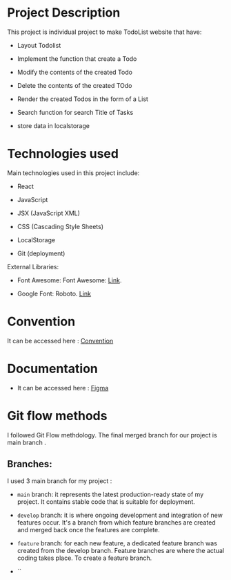 # Project Description

This project is individual project to make TodoList website that have:

- Layout Todolist

- Implement the function that create a Todo

- Modify the contents of the created Todo

- Delete the contents of the created TOdo

- Render the created Todos in the form of a List

- Search function for search Title of Tasks

- store data in localstorage

# Technologies used

Main technologies used in this project include:

- React

- JavaScript

- JSX (JavaScript XML)

- CSS (Cascading Style Sheets)

- LocalStorage

- Git (deployment)

External Libraries:

- Font Awesome: Font Awesome: [Link](https://cdnjs.cloudflare.com/ajax/libs/font-awesome/6.4.0/css/all.min.css).

- Google Font: Roboto. [Link](https://fonts.googleapis.com/css2?family=Roboto:wght@100;300;400;500;700&display=swap)

# Convention

It can be accessed here : [Convention](./doc/convention.md)

# Documentation

- It can be accessed here : [Figma](https://www.figma.com/file/3UP08fDohNuSxEtSNyBGMS/TodoList?type=design&node-id=8%3A198&mode=design&t=SCs6HV8Bs0W69aXe-1)

# Git flow methods

I followed Git Flow methdology.
The final merged branch for our project is main branch .

## Branches:

I used 3 main branch for my project :

- `main` branch: it represents the latest production-ready state of my project. It contains stable code that is suitable for deployment.

- `develop` branch: it is where ongoing development and integration of new features occur. It's a branch from which feature branches are created and merged back once the features are complete.

- `feature` branch: for each new feature, a dedicated feature branch was created from the develop branch. Feature branches are where the actual coding takes place. To create a feature branch.

- ``
